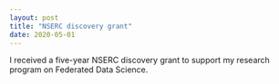 ```yaml
---
layout: post
title: "NSERC discovery grant"
date: 2020-05-01
---
```


I received a five-year NSERC discovery grant to support my research program on Federated Data Science. 

